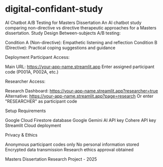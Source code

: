 # digital-confidant-study
AI Chatbot A/B Testing for Masters Dissertation
An AI chatbot study comparing non-directive vs directive therapeutic approaches for a Masters dissertation.
Study Design
Between-subjects A/B testing:

Condition A (Non-directive): Empathetic listening and reflection
Condition B (Directive): Practical coping suggestions and guidance

Deployment
Participant Access:

Main URL: https://your-app-name.streamlit.app
Enter assigned participant code (P001A, P002A, etc.)

Researcher Access:

Research Dashboard: https://your-app-name.streamlit.app?researcher=true
Alternative: https://your-app-name.streamlit.app?page=research
Or enter "RESEARCHER" as participant code

Setup Requirements

Google Cloud Firestore database
Google Gemini AI API key
Cohere API key
Streamlit Cloud deployment

Privacy & Ethics

Anonymous participant codes only
No personal information stored
Encrypted data transmission
Research ethics approval obtained


Masters Dissertation Research Project - 2025
